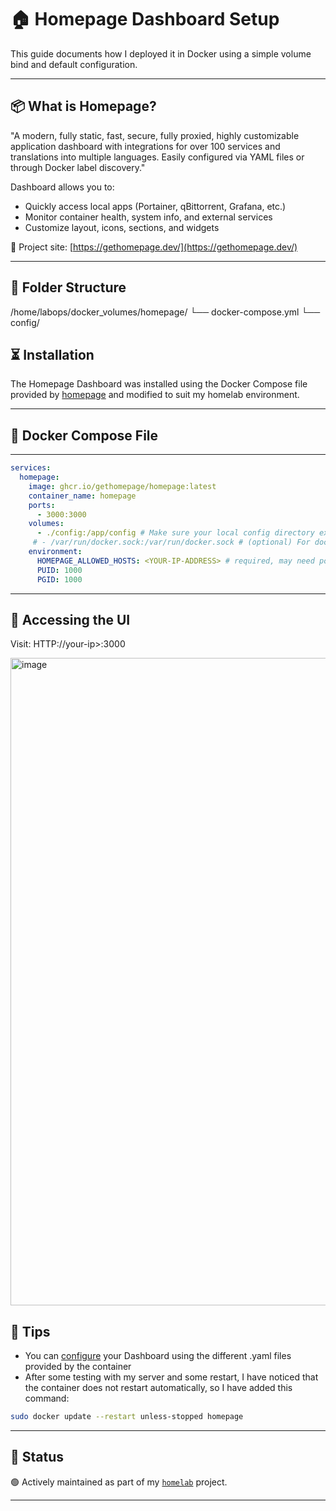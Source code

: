 # 🏠 Homepage Dashboard Setup
  
This guide documents how I deployed it in Docker using a simple volume bind and default configuration.

---

## 📦 What is Homepage?

"A modern, fully static, fast, secure, fully proxied, highly customizable application dashboard with integrations for over 100 services and translations into multiple languages. 
Easily configured via YAML files or through Docker label discovery."

Dashboard allows you to:
- Quickly access local apps (Portainer, qBittorrent, Grafana, etc.)
- Monitor container health, system info, and external services
- Customize layout, icons, sections, and widgets

🔗 Project site: [https://gethomepage.dev/](https://gethomepage.dev/)

---

## 🧱 Folder Structure

/home/labops/docker_volumes/homepage/
└── docker-compose.yml
└── config/

## ⏳ Installation

The Homepage Dashboard was installed using the Docker Compose file provided by [homepage](https://gethomepage.dev/installation/docker/) and modified to suit my homelab environment.

---

## 🐳 Docker Compose File

---
```yaml
services:
  homepage:
    image: ghcr.io/gethomepage/homepage:latest
    container_name: homepage
    ports:
      - 3000:3000
    volumes:
      - ./config:/app/config # Make sure your local config directory exists
     # - /var/run/docker.sock:/var/run/docker.sock # (optional) For docker integrations, see alternative methods
    environment:
      HOMEPAGE_ALLOWED_HOSTS: <YOUR-IP-ADDRESS> # required, may need port. See gethomepage.dev/installation/#homepage_allowed_hosts
      PUID: 1000
      PGID: 1000
```
---

## 🔐 Accessing the UI

Visit: HTTP://your-ip>:3000

<img width="1898" height="1036" alt="image" src="https://github.com/user-attachments/assets/868bd063-0686-4d13-87fa-e4f0a632d37a" />



## 🧠 Tips

- You can [configure](https://github.com/raoulmoise/homelab/blob/96aa2341308cd4b757560acecb7d355e4446f792/containers/homepage-dashboard/configuration.md) your Dashboard using the different .yaml files provided by the container
- After some testing with my server and some restart, I have noticed that the container does not restart automatically, so I have added this command:
```bash
sudo docker update --restart unless-stopped homepage
```

---

## 🚧 Status

🟢 Actively maintained as part of my [`homelab`](https://github.com/raoulmoise/homelab) project.

---
